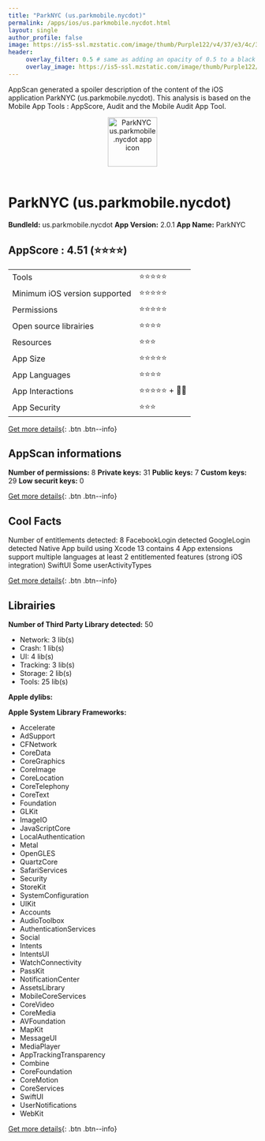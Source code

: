 ```yaml
---
title: "ParkNYC (us.parkmobile.nycdot)"
permalink: /apps/ios/us.parkmobile.nycdot.html
layout: single
author_profile: false
image: https://is5-ssl.mzstatic.com/image/thumb/Purple122/v4/37/e3/4c/37e34cf9-67b7-fc22-db0a-1a59b261478e/ParkNYC_AppIcon-1x_U007emarketing-0-5-0-85-220.png/512x512bb.jpg
header: 
     overlay_filter: 0.5 # same as adding an opacity of 0.5 to a black background
     overlay_image: https://is5-ssl.mzstatic.com/image/thumb/Purple122/v4/37/e3/4c/37e34cf9-67b7-fc22-db0a-1a59b261478e/ParkNYC_AppIcon-1x_U007emarketing-0-5-0-85-220.png/512x512bb.jpg
---
```

AppScan generated a spoiler description of the content of the iOS application ParkNYC (us.parkmobile.nycdot). This analysis is based on the Mobile App Tools : AppScore, Audit and the Mobile Audit App Tool.

  
  
<div style="text-align: center;"><img src="https://is5-ssl.mzstatic.com/image/thumb/Purple122/v4/37/e3/4c/37e34cf9-67b7-fc22-db0a-1a59b261478e/ParkNYC_AppIcon-1x_U007emarketing-0-5-0-85-220.png/512x512bb.jpg" width="100" height="100" alt="ParkNYC us.parkmobile.nycdot app icon"></div></br>
  
# ParkNYC (us.parkmobile.nycdot)

**BundleId:** us.parkmobile.nycdot
**App Version:** 2.0.1
**App Name:** ParkNYC


## AppScore : 4.51 (⭐️⭐️⭐️⭐️) 

<table>
<tr><td> Tools </td><td> ⭐️⭐️⭐️⭐️⭐️ </td></tr>
<tr><td> Minimum iOS version supported </td><td> ⭐️⭐️⭐️⭐️⭐️ </td></tr>
<tr><td> Permissions </td><td> ⭐️⭐️⭐️⭐️⭐️ </td></tr>
<tr><td> Open source librairies </td><td> ⭐️⭐️⭐️⭐️ </td></tr>
<tr><td> Resources </td><td> ⭐️⭐️⭐️ </td></tr>
<tr><td> App Size </td><td> ⭐️⭐️⭐️⭐️⭐️ </td></tr>
<tr><td> App Languages </td><td> ⭐️⭐️⭐️⭐️ </td></tr>
<tr><td> App Interactions </td><td> ⭐️⭐️⭐️⭐️⭐️ + 🌟🌟 </td></tr>
<tr><td> App Security </td><td> ⭐️⭐️⭐️ </td></tr>
</table>

[Get more details](/pricing.html){: .btn .btn--info}  
  
## AppScan informations 

**Number of permissions:** 8
**Private keys:** 31
**Public keys:** 7
**Custom keys:** 29
**Low securit keys:** 0
  
[Get more details](/pricing.html){: .btn .btn--info}

## Cool Facts

Number of entitlements detected: 8
FacebookLogin detected
GoogleLogin detected
Native App
build using Xcode 13
contains 4 App extensions
support multiple languages
at least 2 entitlemented features (strong iOS integration)
SwiftUI
Some userActivityTypes
  
[Get more details](/pricing.html){: .btn .btn--info}

## Librairies 
**Number of Third Party Library detected:** 50
- Network: 3 lib(s)
- Crash: 1 lib(s)
- UI: 4 lib(s)
- Tracking: 3 lib(s)
- Storage: 2 lib(s)
- Tools: 25 lib(s)

**Apple dylibs:**


**Apple System Library Frameworks:**
- Accelerate
- AdSupport
- CFNetwork
- CoreData
- CoreGraphics
- CoreImage
- CoreLocation
- CoreTelephony
- CoreText
- Foundation
- GLKit
- ImageIO
- JavaScriptCore
- LocalAuthentication
- Metal
- OpenGLES
- QuartzCore
- SafariServices
- Security
- StoreKit
- SystemConfiguration
- UIKit
- Accounts
- AudioToolbox
- AuthenticationServices
- Social
- Intents
- IntentsUI
- WatchConnectivity
- PassKit
- NotificationCenter
- AssetsLibrary
- MobileCoreServices
- CoreVideo
- CoreMedia
- AVFoundation
- MapKit
- MessageUI
- MediaPlayer
- AppTrackingTransparency
- Combine
- CoreFoundation
- CoreMotion
- CoreServices
- SwiftUI
- UserNotifications
- WebKit


  
[Get more details](/pricing.html){: .btn .btn--info}

